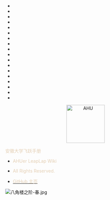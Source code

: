 * ⠀
* ⠀
* ⠀
* ⠀⠀
* 
* ⠀⠀
* 
* ⠀⠀
* ⠀⠀⠀
* ⠀
* ⠀
* ⠀
* ⠀
* ⠀
* ⠀⠀
* ⠀
* ⠀
* ⠀


<p align="center">
  <a href="https://github.com/AHUer-LeapLap/Impart-Inherit">
    <img alt="AHU" src="_media/AHU-logo-夏.jpg" height="120">
  </a>
</p>

<middle><font color="E4CFB4">安徽大学飞跃手册</font></middle>

- <font color="E4CFB4">AHUer LeapLap Wiki</font>

- <font color="E4CFB4">All Rights Reserved.</font>

- [<font color="E4CFB4">GitHub 主页</font>](https://github.com/AHUer-LeapLap/Impart-Inherit)

![八角楼之阶-春.jpg](https://i.loli.net/2021/03/30/ceNwDjFxJ4tagHl.jpg)



